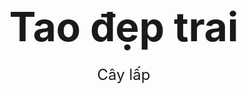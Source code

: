 <!DOCTYPE html>
<html lang="vi">
<head>
  <meta charset="UTF-8">
  <title>Demo background</title>
  <style>
    html, body {
      height: 100%;
      margin: 0;
    }

    body {      
      background: 
        linear-gradient(rgba(0,0,0,0.4), rgba(0,0,0,0.4)),
        url("https://scontent.fsgn22-1.fna.fbcdn.net/v/t39.30808-6/535370211_1269680381621979_8931642876534489882_n.jpg?_nc_cat=109&ccb=1-7&_nc_sid=cc71e4&_nc_eui2=AeEuMQtqIBcbfdEGpaCUMQZqkrS4MyTlJ5iStLgzJOUnmBEco4_8b36bH96ZprqVwCpk3j3OnYz92OYz99GjLl8L&_nc_ohc=QuY6tnRTZooQ7kNvwH9eR0Z&_nc_oc=Adl7DXUKXDp2wSLU72xqk1vCXNukQ_Xb8CkZ2UFtFuu8zAYKU4n3gciDzGeQnXlCRb0&_nc_zt=23&_nc_ht=scontent.fsgn22-1.fna&_nc_gid=U3cjrDeFwinJIH5T0LoD9A&oh=00_AfYBot4y4WCbTziJfU9w-sBROJUs_B0Yg47AiF86nxajmA&oe=68D24564")
        no-repeat center center fixed;
      background-size: cover;
      display: flex;
      justify-content: center;
      align-items: center;
      color: #fff;
      font-family: "Segoe UI", Arial, sans-serif;
      text-shadow: 0 2px 5px rgba(0,0,0,0.7);
    }

    .content {
      text-align: center;
    }

    h1 {
      font-size: 4rem;
      margin-bottom: 1rem;
    }

    p {
      font-size: 1.5rem;
    }
  </style>
</head>
<body>
  <div class="content">
    <h1>Tao đẹp trai</h1>
    <p>Cây lấp</p>
  </div>
</body>
</html>
